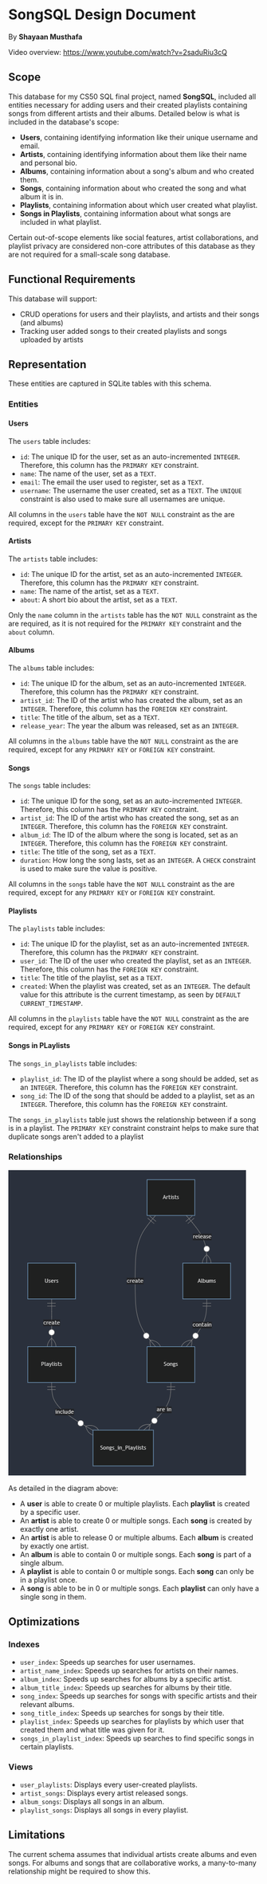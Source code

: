 # SongSQL Design Document

By **Shayaan Musthafa**

Video overview: https://www.youtube.com/watch?v=2saduRiu3cQ

## Scope

This database for my CS50 SQL final project, named **SongSQL**, included all entities necessary for adding users and their created playlists containing songs from different artists and their albums. Detailed below is what is included in the database's scope:

* **Users**, containing identifying information like their unique username and email.
* **Artists**, containing identifying information about them like their name and personal bio.
* **Albums**, containing information about a song's album and who created them.
* **Songs**, containing information about who created the song and what album it is in.
* **Playlists**, containing information about which user created what playlist.
* **Songs in Playlists**, containing information about what songs are included in what playlist.

Certain out-of-scope elements like social features, artist collaborations, and playlist privacy are considered non-core attributes of this database as they are not required for a small-scale song database.

## Functional Requirements

This database will support:

* CRUD operations for users and their playlists, and artists and their songs (and albums)
* Tracking user added songs to their created playlists and songs uploaded by artists

## Representation

These entities are captured in SQLite tables with this schema.

### Entities

#### Users

The `users` table includes:

* `id`: The unique ID for the user, set as an auto-incremented `INTEGER`. Therefore, this column has the `PRIMARY KEY` constraint.
* `name`: The name of the user, set as a `TEXT`.
* `email`: The email the user used to register, set as a `TEXT`.
* `username`: The username the user created, set as a `TEXT`. The `UNIQUE` constraint is also used to make sure all usernames are unique.

All columns in the `users` table have the `NOT NULL` constraint as the are required, except for the `PRIMARY KEY` constraint.

#### Artists

The `artists` table includes:

* `id`: The unique ID for the artist, set as an auto-incremented `INTEGER`. Therefore, this column has the `PRIMARY KEY` constraint.
* `name`: The name of the artist, set as a `TEXT`.
* `about`: A short bio about the artist, set as a `TEXT`.

Only the `name` column in the `artists` table has the `NOT NULL` constraint as the are required, as it is not required for the `PRIMARY KEY` constraint and the `about` column.

#### Albums

The `albums` table includes:

* `id`: The unique ID for the album, set as an auto-incremented `INTEGER`. Therefore, this column has the `PRIMARY KEY` constraint.
* `artist_id`: The ID of the artist who has created the album, set as an `INTEGER`. Therefore, this column has the `FOREIGN KEY` constraint.
* `title`: The title of the album, set as a `TEXT`.
* `release_year`: The year the album was released, set as an `INTEGER`.

All columns in the `albums` table have the `NOT NULL` constraint as the are required, except for any `PRIMARY KEY` or `FOREIGN KEY` constraint.

#### Songs

The `songs` table includes:

* `id`: The unique ID for the song, set as an auto-incremented `INTEGER`. Therefore, this column has the `PRIMARY KEY` constraint.
* `artist_id`: The ID of the artist who has created the song, set as an `INTEGER`. Therefore, this column has the `FOREIGN KEY` constraint.
* `album_id`: The ID of the album where the song is located, set as an `INTEGER`. Therefore, this column has the `FOREIGN KEY` constraint.
* `title`: The title of the song, set as a `TEXT`.
* `duration`: How long the song lasts, set as an `INTEGER`. A `CHECK` constraint is used to make sure the value is positive.

All columns in the `songs` table have the `NOT NULL` constraint as the are required, except for any `PRIMARY KEY` or `FOREIGN KEY` constraint.

#### Playlists

The `playlists` table includes:

* `id`: The unique ID for the playlist, set as an auto-incremented `INTEGER`. Therefore, this column has the `PRIMARY KEY` constraint.
* `user_id`: The ID of the user who created the playlist, set as an `INTEGER`. Therefore, this column has the `FOREIGN KEY` constraint.
* `title`: The title of the playlist, set as a `TEXT`.
* `created`: When the playlist was created, set as an `INTEGER`. The default value for this attribute is the current timestamp, as seen by `DEFAULT CURRENT_TIMESTAMP`.

All columns in the `playlists` table have the `NOT NULL` constraint as the are required, except for any `PRIMARY KEY` or `FOREIGN KEY` constraint.

#### Songs in PLaylists

The `songs_in_playlists` table includes:

* `playlist_id`: The ID of the playlist where a song should be added, set as an `INTEGER`. Therefore, this column has the `FOREIGN KEY` constraint.
* `song_id`: The ID of the song that should be added to a playlist, set as an `INTEGER`. Therefore, this column has the `FOREIGN KEY` constraint.

The `songs_in_playlists` table just shows the relationship between if a song is in a playlist. The `PRIMARY KEY` constraint constraint helps to make sure that duplicate songs aren't added to a playlist

### Relationships

![ER Diagram](diagram.png)

As detailed in the diagram above:

* A **user** is able to create 0 or multiple playlists. Each **playlist** is created by a specific user.
* An **artist** is able to create 0 or multiple songs. Each **song** is created by exactly one artist.
* An **artist** is able to release 0 or multiple albums. Each **album** is created by exactly one artist.
* An **album** is able to contain 0 or multiple songs. Each **song** is part of a single album.
* A **playlist** is able to contain 0 or multiple songs. Each **song** can only be in a playlist once.
* A **song** is able to be in 0 or multiple songs. Each **playlist** can only have a single song in them.

## Optimizations

### Indexes

* `user_index`: Speeds up searches for user usernames.
* `artist_name_index`: Speeds up searches for artists on their names.
* `album_index`: Speeds up searches for albums by a specific artist.
* `album_title_index`: Speeds up searches for albums by their title.
* `song_index`: Speeds up searches for songs with specific artists and their relevant albums.
* `song_title_index`: Speeds up searches for songs by their title.
* `playlist_index`: Speeds up searches for playlists by which user that created them and what title was given for it.
* `songs_in_playlist_index`: Speeds up searches to find specific songs in certain playlists.

### Views

* `user_playlists`: Displays every user-created playlists.
* `artist_songs`: Displays every artist released songs.
* `album_songs`: Displays all songs in an album.
* `playlist_songs`: Displays all songs in every playlist.

## Limitations

The current schema assumes that individual artists create albums and even songs. For albums and songs that are collaborative works, a many-to-many relationship might be required to show this.

